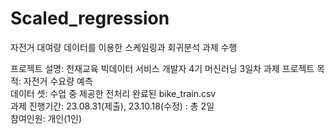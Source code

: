 # Scaled_regression
자전거 대여량 데이터를 이용한 스케일링과 회귀분석 과제 수행

프로젝트 설명: 천재교육 빅데이터 서비스 개발자 4기 머신러닝 3일차 과제
프로젝트 목적: 자전거 수요량 예측   
데이터 셋: 수업 중 제공한 전처리 완료된 bike_train.csv   
과제 진행기간: 23.08.31(제출), 23.10.18(수정) : 총 2일   
참여인원: 개인(1인)
